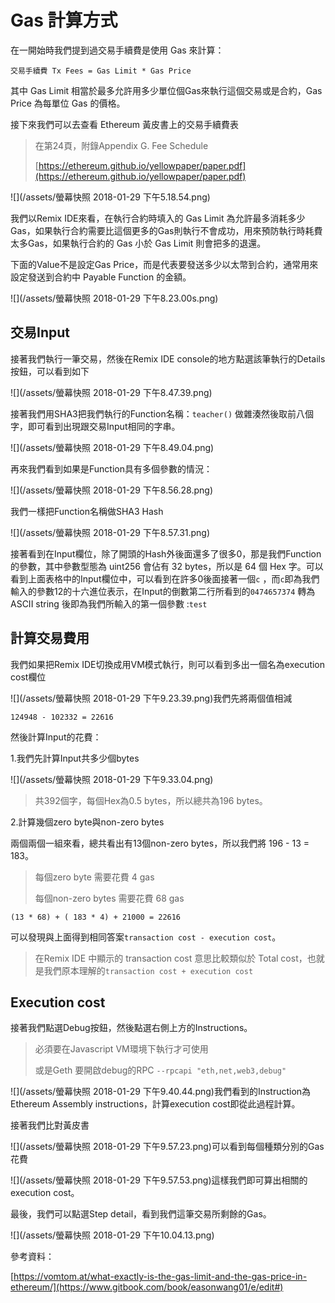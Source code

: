 # Gas 計算方式

在一開始時我們提到過交易手續費是使用 Gas 來計算：

```
交易手續費 Tx Fees = Gas Limit * Gas Price
```

其中 Gas Limit 相當於最多允許用多少單位個Gas來執行這個交易或是合約，Gas Price 為每單位 Gas 的價格。

接下來我們可以去查看 Ethereum 黃皮書上的交易手續費表

> 在第24頁，附錄Appendix G. Fee Schedule
>
> [https://ethereum.github.io/yellowpaper/paper.pdf](https://ethereum.github.io/yellowpaper/paper.pdf)

![](/assets/螢幕快照 2018-01-29 下午5.18.54.png)

我們以Remix IDE來看，在執行合約時填入的 Gas Limit 為允許最多消耗多少Gas，如果執行合約需要比這個更多的Gas則執行不會成功，用來預防執行時耗費太多Gas，如果執行合約的 Gas 小於 Gas Limit 則會把多的退還。

下面的Value不是設定Gas Price，而是代表要發送多少以太幣到合約，通常用來設定發送到合約中 Payable Function 的金額。

![](/assets/螢幕快照 2018-01-29 下午8.23.00s.png)

## 交易Input

接著我們執行一筆交易，然後在Remix IDE console的地方點選該筆執行的Details按鈕，可以看到如下

![](/assets/螢幕快照 2018-01-29 下午8.47.39.png)

接著我們用SHA3把我們執行的Function名稱：`teacher()` 做雜湊然後取前八個字，即可看到出現跟交易Input相同的字串。

![](/assets/螢幕快照 2018-01-29 下午8.49.04.png)

再來我們看到如果是Function具有多個參數的情況：

![](/assets/螢幕快照 2018-01-29 下午8.56.28.png)

我們一樣把Function名稱做SHA3 Hash

![](/assets/螢幕快照 2018-01-29 下午8.57.31.png)

接著看到在Input欄位，除了開頭的Hash外後面還多了很多0，那是我們Function的參數，其中參數型態為 uint256 會佔有 32 bytes，所以是 64 個 Hex 字。可以看到上面表格中的Input欄位中，可以看到在許多0後面接著一個`c` ，而`c`即為我們輸入的參數12的十六進位表示，在Input的倒數第二行所看到的`0474657374` 轉為ASCII string 後即為我們所輸入的第一個參數 :`test`

## 計算交易費用

我們如果把Remix IDE切換成用VM模式執行，則可以看到多出一個名為execution cost欄位

![](/assets/螢幕快照 2018-01-29 下午9.23.39.png)我們先將兩個值相減

```
124948 - 102332 = 22616
```

然後計算Input的花費：

1.我們先計算Input共多少個bytes

![](/assets/螢幕快照 2018-01-29 下午9.33.04.png)

> 共392個字，每個Hex為0.5 bytes，所以總共為196 bytes。

2.計算幾個zero byte與non-zero bytes

兩個兩個一組來看，總共看出有13個non-zero bytes，所以我們將 196 - 13 = 183。

> 每個zero byte 需要花費 4 gas
>
> 每個non-zero bytes 需要花費 68 gas

```
(13 * 68) + ( 183 * 4) + 21000 = 22616
```

可以發現與上面得到相同答案`transaction cost - execution cost`。

> 在Remix IDE 中顯示的 transaction cost 意思比較類似於 Total cost，也就是我們原本理解的`transaction cost + execution cost`

## Execution cost

接著我們點選Debug按鈕，然後點選右側上方的Instructions。

> 必須要在Javascript VM環境下執行才可使用
>
> 或是Geth 要開啟debug的RPC `--rpcapi "eth,net,web3,debug"`

![](/assets/螢幕快照 2018-01-29 下午9.40.44.png)我們看到的Instruction為Ethereum Assembly instructions，計算execution cost即從此過程計算。

接著我們比對黃皮書

![](/assets/螢幕快照 2018-01-29 下午9.57.23.png)可以看到每個種類分別的Gas花費

![](/assets/螢幕快照 2018-01-29 下午9.57.53.png)這樣我們即可算出相關的execution cost。

最後，我們可以點選Step detail，看到我們這筆交易所剩餘的Gas。

![](/assets/螢幕快照 2018-01-29 下午10.04.13.png)

參考資料：

[https://vomtom.at/what-exactly-is-the-gas-limit-and-the-gas-price-in-ethereum/](https://www.gitbook.com/book/easonwang01/e/edit#)

